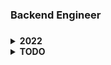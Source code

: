 ### Backend Engineer

###
<!--
### Skill

- Language: 
![Java](https://img.shields.io/badge/Java-%23ED8B00.svg?&style=flat&logo=java&logoColor=white)
![Javascript](https://img.shields.io/badge/Javascript%20-%23323330.svg?&style=flat&logo=Javascript&logoColor=%23F7DF1E)

- Backend: 
![Spring](https://img.shields.io/badge/Spring%20-%236DB33F.svg?&style=flat&logo=spring&logoColor=white)
![Spring Boot](https://img.shields.io/badge/SpringBoot%20-%236DB33F.svg?&style=flat&logo=springboot&logoColor=white)
![Thymeleaf](https://img.shields.io/badge/Thymeleaf-005F0F?&style=flat&logo=Thymeleaf&logoColor=white)
![Jenkins](https://img.shields.io/badge/Jenkins-D24939?&style=flat&logo=Jenkins&logoColor=white)

![JUnit5](https://img.shields.io/badge/JUnit5-25A162?&style=flat&logo=JUnit5&logoColor=white)
-->

<details>
  <summary><strong>2022</strong></summary>

- Modern Java In Action
- 함께 자라기
- (인프런) 스프링 입문 - 코드로 배우는 스프링 부트, 웹 MVC, DB 접근 기술 
- (인프런) 스프링 핵심 원리 - 기본편
- (인프런) 모든 개발자를 위한 HTTP 웹 기본 지식 
- (인프런) 스프링 MVC 1편 - 백엔드 웹 개발 핵심 기술
- (인프런) 스프링 MVC 2편 - 백엔드 웹 개발 활용 기술
- (인프런) 스프링 DB 1편 - 데이터 접근 핵심 원리
- (인프런) 스프링 DB 2편 - 데이터 접근 활용 기술
- (인프런) 스프링 핵심 원리 - 고급편
- (인프런) 자바 ORM 표준 JPA 프로그래밍 - 기본편
- (인프런) 실전! 스프링 부트와 JPA 활용1 - 웹 애플리케이션 개발
- (인프런) 실전! 스프링부트와 JPA 활용2 - API 개발과 성능 최적화
- (인프런) 실전! 스프링 데이터 JPA
- (인프런) 실전! Querydsl
- (인프런) Spring Boot를 이용한 RESTful Web Services 개발
- (인프런) 타입스크립트 입문 - 기초부터 실전까지
- (인프런) Spring Cloud로 개발하는 마이크로서비스 애플리케이션(MSA)

</details>

<details>
  <summary><strong>TODO</strong></summary>
- Effective Java 3/E (이펙티브 자바 완벽 공략 강의)
- 도메인 주도 설계로 시작하는 마이크로서비스 개발
<!--
- DDD
- TDD
- 데이터 아키텍쳐
- Clean Code
- 토비의 스프링 3.1
-->
	
</details>

<!--
**hesongg/hesongg** is a ✨ _special_ ✨ repository because its `README.md` (this file) appears on your GitHub profile.

Here are some ideas to get you started:

- 🔭 I’m currently working on ...
- 🌱 I’m currently learning ...
- 👯 I’m looking to collaborate on ...
- 🤔 I’m looking for help with ...
- 💬 Ask me about ...
- 📫 How to reach me: ...
- 😄 Pronouns: ...
- ⚡ Fun fact: ...
-->
